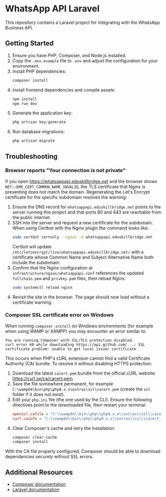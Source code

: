 # WhatsApp API Laravel

This repository contains a Laravel project for integrating with the WhatsApp Business API.

## Getting Started

1. Ensure you have PHP, Composer, and Node.js installed.
2. Copy the `.env.example` file to `.env` and adjust the configuration for your environment.
3. Install PHP dependencies:
   ```bash
   composer install
   ```
4. Install frontend dependencies and compile assets:
   ```bash
   npm install
   npm run dev
   ```
5. Generate the application key:
   ```bash
   php artisan key:generate
   ```
6. Run database migrations:
   ```bash
   php artisan migrate
   ```

## Troubleshooting

### Browser reports "Your connection is not private"

If you open <https://whatsappapi.eduskillbridge.net> and the browser shows `NET::ERR_CERT_COMMON_NAME_INVALID`, the TLS
certificate that Nginx is presenting does not match the domain. Regenerating the Let's Encrypt certificate for the
specific subdomain resolves the warning:

1. Ensure the DNS record for `whatsappapi.eduskillbridge.net` points to the server running this project and that ports 80
   and 443 are reachable from the public internet.
2. SSH into the server and request a new certificate for the subdomain. When using Certbot with the Nginx plugin the
   command looks like:
   ```bash
   sudo certbot certonly --nginx -d whatsappapi.eduskillbridge.net
   ```
   Certbot will update `/etc/letsencrypt/live/whatsappapi.eduskillbridge.net/` with a certificate whose Common Name and
   Subject Alternative Name both include the subdomain.
3. Confirm that the Nginx configuration at `infrastructure/nginx/whatsappapi.conf` references the updated
   `fullchain.pem` and `privkey.pem` files, then reload Nginx:
   ```bash
   sudo systemctl reload nginx
   ```
4. Revisit the site in the browser. The page should now load without a certificate warning.

### Composer SSL certificate error on Windows

When running `composer install` on Windows environments (for example when using WAMP or XAMPP) you may encounter an error similar to:

```
You are running Composer with SSL/TLS protection disabled.
curl error 60 while downloading https://api.github.com/...: SSL certificate problem: unable to get local issuer certificate
```

This occurs when PHP's cURL extension cannot find a valid Certificate Authority (CA) bundle. To resolve it without disabling HTTPS protection:

1. Download the latest `cacert.pem` bundle from the official cURL website: <https://curl.se/ca/cacert.pem>.
2. Save the file somewhere permanent, for example `C:\wamp64\bin\php\php8.x.x\extras\ssl\cacert.pem` (create the `ssl` folder if it does not exist).
3. Edit your `php.ini` file (the one used by the CLI). Ensure the following directives point to the downloaded file, then restart your terminal:
   ```ini
   openssl.cafile = "C:\\wamp64\\bin\\php\\php8.x.x\\extras\\ssl\\cacert.pem"
   curl.cainfo = "C:\\wamp64\\bin\\php\\php8.x.x\\extras\\ssl\\cacert.pem"
   ```
4. Clear Composer's cache and retry the installation:
   ```bash
   composer clear-cache
   composer install
   ```

With the CA file properly configured, Composer should be able to download dependencies securely without SSL errors.

## Additional Resources

- [Composer documentation](https://getcomposer.org/doc/)
- [Laravel documentation](https://laravel.com/docs)

